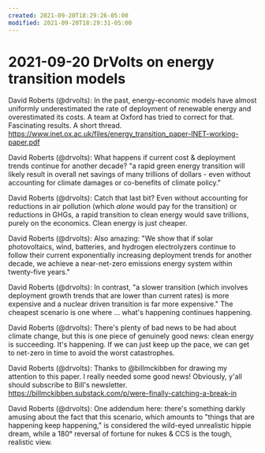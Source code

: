 ```yaml
---
created: 2021-09-20T18:29:26-05:00
modified: 2021-09-20T18:29:31-05:00
---
```

# 2021-09-20 DrVolts on energy transition models
David Roberts (@drvolts): In the past, energy-economic models have almost uniformly underestimated the rate of deployment of renewable energy and overestimated its costs. A team at Oxford has tried to correct for that. Fascinating results. A short thread.
https://www.inet.ox.ac.uk/files/energy_transition_paper-INET-working-paper.pdf

David Roberts (@drvolts): What happens if current cost & deployment trends continue for another decade? "a rapid green energy transition will likely result in overall net savings of many trillions of dollars - even without accounting for climate damages or co-benefits of climate policy."

David Roberts (@drvolts): Catch that last bit? Even without accounting for reductions in air pollution (which *alone* would pay for the transition) or reductions in GHGs, a rapid transition to clean energy would save trillions, purely on the economics. Clean energy is just cheaper.

David Roberts (@drvolts): Also amazing: "We show that if solar photovoltaics, wind, batteries, and hydrogen electrolyzers continue to follow their current exponentially increasing deployment trends for another decade, we achieve a near-net-zero emissions energy system within twenty-five years."

David Roberts (@drvolts): In contrast, "a slower transition (which involves deployment growth trends that are lower than current rates) is more expensive and a nuclear driven transition is far more expensive." The cheapest scenario is one where ... what's happening continues happening.

David Roberts (@drvolts): There's plenty of bad news to be had about climate change, but this is one piece of genuinely good news: clean energy is succeeding. It's happening. If we can just keep up the pace, we can get to net-zero in time to avoid the worst catastrophes.

David Roberts (@drvolts): Thanks to @billmckibben for drawing my attention to this paper. I really needed some good news! Obviously, y'all should subscribe to Bill's newsletter. https://billmckibben.substack.com/p/were-finally-catching-a-break-in

David Roberts (@drvolts): One addendum here: there's something darkly amusing about the fact that this scenario, which amounts to "things that are happening keep happening," is considered the wild-eyed unrealistic hippie dream, while a 180° reversal of fortune for nukes & CCS is the tough, realistic view.

